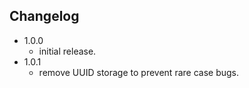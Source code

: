 ## Changelog

- 1.0.0
  - initial release.
- 1.0.1
  - remove UUID storage to prevent rare case bugs.